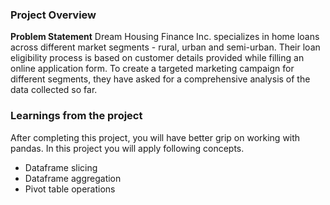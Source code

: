 ### Project Overview

 **Problem Statement**
Dream Housing Finance Inc. specializes in home loans across different market segments - rural, urban and semi-urban. Their loan eligibility process is based on customer details provided while filling an online application form. To create a targeted marketing campaign for different segments, they have asked for a comprehensive analysis of the data collected so far.


### Learnings from the project

 After completing this project, you will have better grip on working with pandas. In this project you will apply following concepts.

- Dataframe slicing
- Dataframe aggregation
- Pivot table operations


